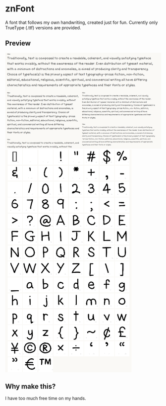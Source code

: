 # znFont
A font that follows my own handwriting, created just for fun. Currently only TrueType (.ttf) versions are provided.

## Preview
![Sample](sample.PNG)
<br>
![Letters](letters.PNG)

## Why make this?
I have too much free time on my hands.